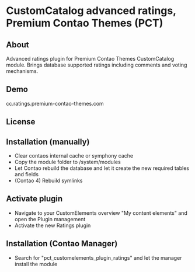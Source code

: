 CustomCatalog advanced ratings, Premium Contao Themes (PCT)
================

About
-----
Advanced ratings plugin for Premium Contao Themes CustomCatalog module. Brings database supported ratings including comments and voting mechanisms.

Demo
-----
cc.ratings.premium-contao-themes.com

License
-------

Installation (manually)
------------
+ Clear contaos internal cache or symphony cache 
+ Copy the module folder to /system/modules
+ Let Contao rebuild the database and let it create the new required tables and fields
+ (Contao 4) Rebuild symlinks

Activate plugin
------------
+ Navigate to your CustomElements overview "My content elements" and open the Plugin management
+ Activate the new Ratings plugin

Installation (Contao Manager)
------------
+ Search for "pct_customelements_plugin_ratings" and let the manager install the module
